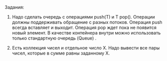 Задания: 

1. Надо сделать очередь с операциями push(T) и T pop(). Операции должны поддерживать обращение с разных потоков. Операция push всегда вставляет и выходит. Операция pop ждет пока не появится новый элемент. В качестве контейнера внутри можно использовать только стандартную очередь (Queue) . 

2. Есть коллекция чисел и отдельное число Х. Надо вывести все пары чисел, которые в сумме равны заданному Х.
